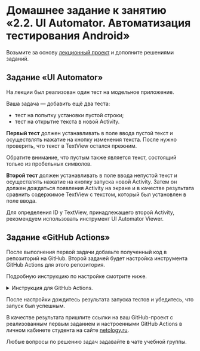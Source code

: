 # Домашнее задание к занятию «2.2. UI Automator. Автоматизация тестирования Android»

Возьмите за основу [лекционный проект](sample) и дополните решениями заданий.

## Задание «UI Automator»

На лекции был реализован один тест на модельное приложение. 

Ваша задача — добавить ещё два теста:
- тест на попытку установки пустой строки;
- тест на открытие текста в новой Activity.

**Первый тест** должен устанавливать в поле ввода пустой текст и осуществлять нажатие на кнопку изменения текста. После нужно проверить, что текст в TextView остался прежним.

Обратите внимание, что пустым также является текст, состоящий только из пробельных символов.

**Второй тест** должен устанавливать в поле ввода непустой текст и осуществлять нажатие на кнопку запуска новой Activity. Затем он должен дождаться появления Activity на экране и в качестве результата сравнить содержимое TextView с текстом, который был установлен в поле ввода.

Для определения ID у TextView, принадлежащего второй Activity, рекомендуем использовать инструмент UI Automator Viewer.

## Задание «GitHub Actions»

После выполнения первой задачи добавьте полученный код в репозиторий на GitHub. Второй задачей будет настройка инструмента GitHub Actions для этого репозитория.

Подробную инструкцию по настройке смотрите ниже.

<details>
<summary>Инструкция для GitHub Actions.</summary>
  
  В вашем репозитории перейдите на вкладку Actions и нажмите на кнопку «Set up this workflow».
  
  ![](pic/actions.png)
  
  Появится окно добавления скрипта GitHub Actions в репозиторий. Имя этого скрипта можете сделать любым, главное — это его расширение, `.yml`.
  Содержимое файла замените скриптом:
  
```yaml
name: Android CI

on:
  push:
    branches: '*'
  pull_request:
    branches: '*'

jobs:
  build:
    runs-on: ubuntu-latest

    steps:
    - uses: actions/checkout@v3
    - name: set up JDK 17
      uses: actions/setup-java@v3
      with:
        java-version: '17'
        distribution: 'adopt'
        cache: gradle

    - name: Grant execute permission for gradlew
      run: chmod +x gradlew
    
    - name: Build with Gradle
      run: ./gradlew build
      
  test:
    runs-on: macos-latest
    steps:
    - uses: actions/checkout@v3
    - name: set up JDK 17
      uses: actions/setup-java@v3
      with:
        java-version: '17'
        distribution: 'adopt'
        cache: gradle

    - name: Grant execute permission for gradlew
      run: chmod +x gradlew
      
    - name: run tests
      uses: reactivecircus/android-emulator-runner@v2
      with:
        api-level: 29
        script: ./gradlew connectedCheck
```
  
Скрипт сначала проверяет сборку вашего проекта через команду `./gradlew build`, а затем запускает виртуальную машину с macOS. На ней сначала запускается эмулятор Android, а затем выполняется запуск тестов UI Autimator. Это происходит с помощью специального плагина `android-emulator-runner`.
  
Теперь после каждого коммита в репозиторий будет автоматически запускаться скрипт GitHub Actions, который автоматически будет проверять сборку проекта и корректность выполнения тестов.
</details>

После настройки дождитесь результата запуска тестов и убедитесь, что запуск был успешным.

В качестве результата пришлите ссылки на ваш GitHub-проект с реализованным первым заданием и настроенными GitHub Actions в личном кабинете студента на сайте [netology.ru](https://netology.ru).

Любые вопросы по решению задач задавайте в чате учебной группы.
